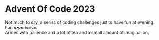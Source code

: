 # Advent Of Code 2023

Not much to say, a series of coding challenges just to have fun at evening. <br>
Fun experience. <br>
Armed with patience and a lot of tea and a small amount of imagination. <br>
